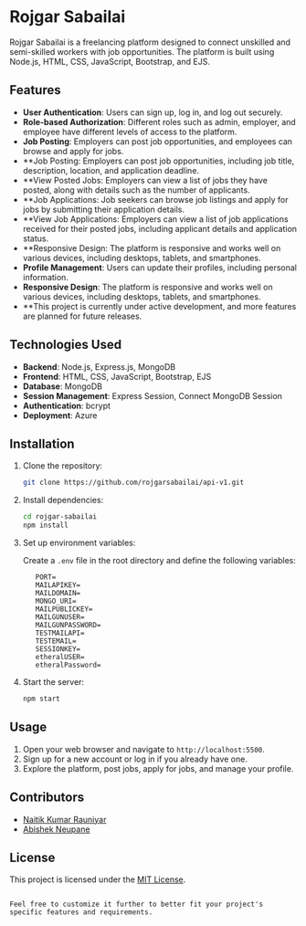 # Rojgar Sabailai

Rojgar Sabailai is a freelancing platform designed to connect unskilled and semi-skilled workers with job opportunities. The platform is built using Node.js, HTML, CSS, JavaScript, Bootstrap, and EJS.

## Features

- **User Authentication**: Users can sign up, log in, and log out securely.
- **Role-based Authorization**: Different roles such as admin, employer, and employee have different levels of access to the platform.
- **Job Posting**: Employers can post job opportunities, and employees can browse and apply for jobs.
- **Job Posting: Employers can post job opportunities, including job title, description, location, and application deadline.
- **View Posted Jobs: Employers can view a list of jobs they have posted, along with details such as the number of applicants.
- **Job Applications: Job seekers can browse job listings and apply for jobs by submitting their application details.
- **View Job Applications: Employers can view a list of job applications received for their posted jobs, including applicant details and application status.
- **Responsive Design: The platform is responsive and works well on various devices, including desktops, tablets, and smartphones.
- **Profile Management**: Users can update their profiles, including personal information.
- **Responsive Design**: The platform is responsive and works well on various devices, including desktops, tablets, and smartphones.
- **This project is currently under active development, and more features are planned for future releases.

## Technologies Used

- **Backend**: Node.js, Express.js, MongoDB
- **Frontend**: HTML, CSS, JavaScript, Bootstrap, EJS
- **Database**: MongoDB
- **Session Management**: Express Session, Connect MongoDB Session
- **Authentication**: bcrypt
- **Deployment**: Azure

## Installation

1. Clone the repository:

   ```bash
   git clone https://github.com/rojgarsabailai/api-v1.git
   ```

2. Install dependencies:

   ```bash
   cd rojgar-sabailai
   npm install
   ```

3. Set up environment variables:

   Create a `.env` file in the root directory and define the following variables:

   ```plaintext
      PORT=
      MAILAPIKEY=
      MAILDOMAIN=
      MONGO_URI=
      MAILPUBLICKEY=
      MAILGUNUSER=
      MAILGUNPASSWORD=
      TESTMAILAPI=
      TESTEMAIL=
      SESSIONKEY=
      etheralUSER=
      etheralPassword=
   ```

4. Start the server:

   ```bash
   npm start
   ```

## Usage

1. Open your web browser and navigate to `http://localhost:5500`.
2. Sign up for a new account or log in if you already have one.
3. Explore the platform, post jobs, apply for jobs, and manage your profile.

## Contributors

- [Naitik Kumar Rauniyar](https://github.com/naitik0009)
- [Abishek Neupane](https://github.com/virtualabishek)

## License

This project is licensed under the [MIT License](LICENSE).
```

Feel free to customize it further to better fit your project's specific features and requirements.
